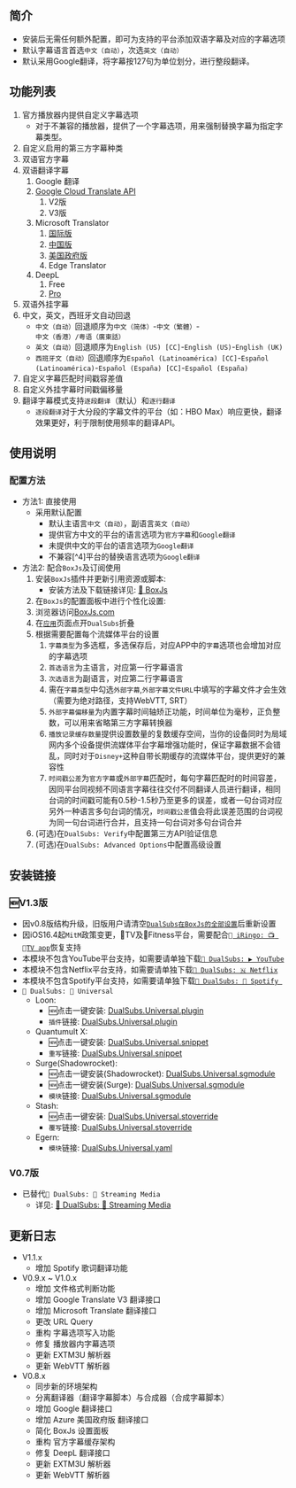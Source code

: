 ## 简介
  * 安装后无需任何额外配置，即可为支持的平台添加双语字幕及对应的字幕选项
  * 默认字幕语言首选`中文（自动）`，次选`英文（自动）`
  * 默认采用Google翻译，将字幕按127句为单位划分，进行整段翻译。

## 功能列表
  1. 官方播放器内提供自定义字幕选项
     * 对于不兼容的播放器，提供了一个字幕选项，用来强制替换字幕为指定字幕类型。
  2. 自定义启用的第三方字幕种类
  3. 双语官方字幕
  4. 双语翻译字幕
     1. Google 翻译
     2. [Google Cloud Translate API](https://cloud.google.com/translate)
        1. V2版
        2. V3版
     3. Microsoft Translator
        1. [国际版](https://azure.microsoft.com/zh-cn/services/cognitive-services/translator/)
        2. [中国版](https://www.azure.cn)
        3. [美国政府版](https://azure.microsoft.com/zh-cn/explore/global-infrastructure/government)
        4. Edge Translator
     4. DeepL
        1. Free
        2. [Pro](https://www.deepl.com/pro-api)
  5. 双语外挂字幕
  6. 中文，英文，西班牙文自动回退
     * `中文（自动）`回退顺序为`中文（简体）`-`中文（繁體）`-`中文（香港）/粤语（廣東話）`
     * `英文（自动）`回退顺序为`English (US) [CC]`-`English (US)`-`English (UK)`
     * `西班牙文（自动）`回退顺序为`Español (Latinoamérica) [CC]`-`Español (Latinoamérica)`-`Español (España) [CC]`-`Español (España)`
  7. 自定义字幕匹配时间戳容差值
  8. 自定义外挂字幕时间戳偏移量
  9. 翻译字幕模式支持`逐段翻译`（默认）和`逐行翻译`
     * `逐段翻译`对于大分段的字幕文件的平台（如：HBO Max）响应更快，翻译效果更好，利于限制使用频率的翻译API。

## 使用说明
### 配置方法
  * 方法1: 直接使用
    * 采用默认配置
      * 默认主语言`中文（自动）`，副语言`英文（自动）`
      * 提供官方中文的平台的语言选项为`官方字幕`和`Google翻译`
      * 未提供中文的平台的语言选项为`Google翻译`
      * 不兼容[^4]平台的替换语言选项为`Google翻译`
  * 方法2: 配合`BoxJs`及订阅使用
    1. 安装`BoxJs`插件并更新引用资源或脚本:
       * 安装方法及下载链接详见: [🧰 BoxJs](./🧰-BoxJs)
    2. 在`BoxJs`的配置面板中进行个性化设置:
      1. 浏览器访问[BoxJs.com](http://boxjs.com)
      2. 在[`应用`](http://boxjs.com/#/app)页面点开`DualSubs`折叠
      3. 根据需要配置每个流媒体平台的设置
         1. `字幕类型`为多选框，多选保存后，对应APP中的`字幕`选项也会增加对应的字幕选项
         2. `首选语言`为主语言，对应第一行字幕语言
         3. `次选语言`为副语言，对应第二行字幕语言
         4. 需在`字幕类型`中勾选`外部字幕`,`外部字幕文件URL`中填写的字幕文件才会生效（需要为绝对路径，支持WebVTT, SRT）
         5. `外部字幕偏移量`为内置字幕时间轴矫正功能，时间单位为毫秒，正负整数，可以用来省略第三方字幕转换器
         6. `播放记录缓存数量`提供设置数量的复数缓存空间，当你的设备同时为局域网内多个设备提供流媒体平台字幕增强功能时，保证字幕数据不会错乱，同时对于`Disney+`这种自带长期缓存的流媒体平台，提供更好的兼容性
         7. `时间戳公差`为`官方字幕`或`外部字幕`匹配时，每句字幕匹配时的时间容差，因同平台同视频不同语言字幕往往交付不同翻译人员进行翻译，相同台词的时间戳可能有0.5秒-1.5秒乃至更多的误差，或者一句台词对应另外一种语言多句台词的情况，`时间戳公差`值会将此误差范围的台词视为同一句台词进行合并，且支持一句台词对多句台词合并
      4. (可选)在`DualSubs: Verify`中配置第三方API验证信息
      5. (可选)在`DualSubs: Advanced Options`中配置高级设置

## 安装链接
### 🆕V1.3版
  * 因v0.8版结构升级，旧版用户请清空[`DualSubs在BoxJs的全部设置`](./wiki/在BoxJs中清除DualSubs的储存数据#清除全部储存数据)后重新设置
  * 因iOS16.4起`MitM`政策变更，TV及Fitness平台，需要配合[` iRingo: 📺 TV app`](https://github.com/VirgilClyne/iRingo/wiki/📺-TV)恢复支持
  * 本模块不包含YouTube平台支持，如需要请单独下载[`🍿 DualSubs: ▶ YouTube`](../../YouTube/wiki/🍿-DualSubs:-▶-YouTube)
  * 本模块不包含Netflix平台支持，如需要请单独下载[`🍿 DualSubs: 🇳 Netflix`](../../Netflix/wiki/🍿-DualSubs:-🇳-Netflix)
  * 本模块不包含Spotify平台支持，如需要请单独下载[`🍿 DualSubs: 🎵 Spotify `](../../Spotify/wiki/🍿-DualSubs:-🎵-Spotify)
  * `🍿 DualSubs: 🎦 Universal`
    * Loon:
      * 🆕点击一键安装: [DualSubs.Universal.plugin](https://api.boxjs.app/loon/import?plugin=https://github.com/DualSubs/Universal/raw/main/modules/DualSubs.Universal.plugin "🍿 DualSubs: 🎦 Universal") 
      * `插件`链接: [DualSubs.Universal.plugin](../raw/main/modules/DualSubs.Universal.plugin "🍿 DualSubs: 🎦 Universal")
    * Quantumult X:
      * 🆕点击一键安装: [DualSubs.Universal.snippet](https://api.boxjs.app/quanx/add-resource?remote-resource=%7B%22rewrite_remote%22%3A%5B%22https%3A%2F%2Fgithub.com%2FDualSubs%2FUniversal%2Fraw%2Fmain%2Fmodules%2FDualSubs.Universal.snippet%2Ctag%3D%F0%9F%8D%BF%20DualSubs%3A%20%F0%9F%8E%A6%20Universal%22%5D%7D "🍿 DualSubs: 🎦 Universal")
      * `重写`链接: [DualSubs.Universal.snippet](../raw/main/modules/DualSubs.Universal.snippet "🍿 DualSubs: 🎦 Universal")
    * Surge(Shadowrocket):
      * 🆕点击一键安装(Shadowrocket): [DualSubs.Universal.sgmodule](https://api.boxjs.app/shadowrocket/install?module=https://github.com/DualSubs/Universal/raw/main/modules/DualSubs.Universal.sgmodule "🍿 DualSubs: 🎦 Universal")
      * 🆕点击一键安装(Surge): [DualSubs.Universal.sgmodule](https://api.boxjs.app/surge/install-module?url=https://github.com/DualSubs/Universal/raw/main/modules/DualSubs.Universal.sgmodule "🍿 DualSubs: 🎦 Universal")
      * `模块`链接: [DualSubs.Universal.sgmodule](../raw/main/modules/DualSubs.Universal.sgmodule "🍿 DualSubs: 🎦 Universal")
    * Stash:
      * 🆕点击一键安装: [DualSubs.Universal.stoverride](https://link.stash.ws/install-override/github.com/DualSubs/DualSubs/raw/main/modules/DualSubs.Universal.stoverride "🍿 DualSubs: 🎦 Universal")
      * `覆写`链接: [DualSubs.Universal.stoverride](../raw/main/modules/DualSubs.Universal.stoverride "🍿 DualSubs: 🎦 Universal")
    * Egern:
      * `模块`链接: [DualSubs.Universal.yaml](../raw/main/modules/DualSubs.Universal.yaml "🍿 DualSubs: 🎦 Universal")
### V0.7版
  * 已替代`🍿 DualSubs: 🎦 Streaming Media`
    * 详见: [🍿 DualSubs: 🎦 Streaming Media](./🍿-DualSubs:-🎦-Streaming-Media)

## 更新日志
  * V1.1.x
    * 增加 Spotify 歌词翻译功能
  * V0.9.x ~ V1.0.x
    * 增加 文件格式判断功能
    * 增加 Google Translate V3 翻译接口
    * 增加 Microsoft Translate 翻译接口
    * 更改 URL Query
    * 重构 字幕选项写入功能
    * 修复 播放器内字幕选项
    * 更新 EXTM3U 解析器
    * 更新 WebVTT 解析器
  * V0.8.x
    * 同步新的环境架构
    * 分离翻译器（翻译字幕脚本）与合成器（合成字幕脚本）
    * 增加 Google 翻译接口
    * 增加 Azure 美国政府版 翻译接口
    * 简化 BoxJs 设置面板
    * 重构 官方字幕缓存架构
    * 修复 DeepL 翻译接口
    * 更新 EXTM3U 解析器
    * 更新 WebVTT 解析器

